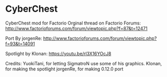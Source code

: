 # CyberChest
CyberChest mod for Factorio
Orginal thread on Factorio Forums: http://www.factorioforums.com/forum/viewtopic.php?f=87&t=12471

Port By jorgenRe: http://www.factorioforums.com/forum/viewtopic.php?f=93&t=14091

Spotlight by Klonan: https://youtu.be/rl3X16YOcJ8

Credits:
YuokiTani, for letting SigmatroN use some of his graphics.
Klonan, for making the spotlight
jorgenRe, for making 0.12.0 port
